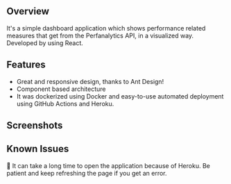 ## Overview

It's a simple dashboard application which shows performance related measures that get from the Perfanalytics API, in a visualized way. Developed by using React.

## Features

- Great and responsive design, thanks to Ant Design!
- Component based architecture
- It was dockerized using Docker and easy-to-use automated deployment using GitHub Actions and Heroku.

## Screenshots

## Known Issues

🐞 It can take a long time to open the application because of Heroku. Be patient and keep refreshing the page if you get an error.
